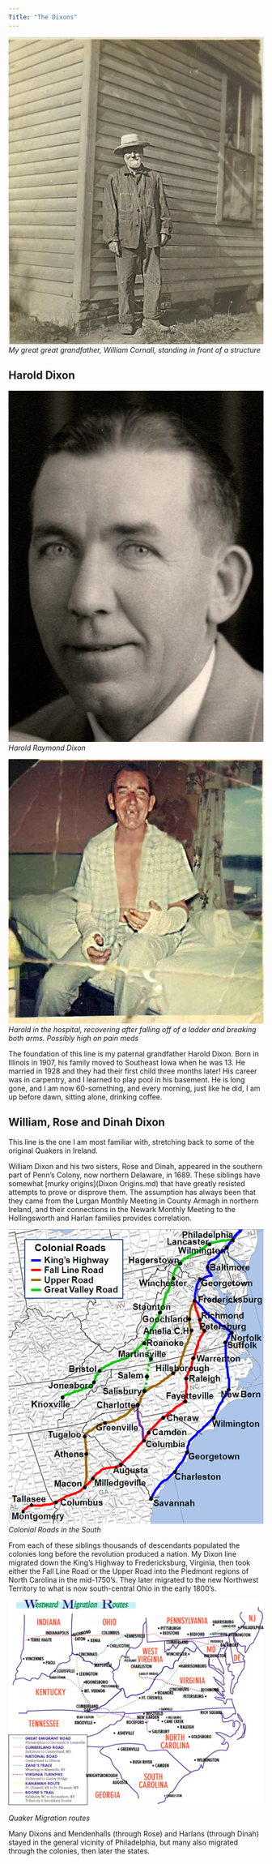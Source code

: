 ```yaml
---
Title: "The Dixons"
---
```

![My great great grandfather, William Cornall, standing in front of a structure](../img/GrandpaCornall.jpg)
*My great great grandfather, William Cornall, standing in front of a structure*

## Harold Dixon

![](../img/Dixon-Harold-Raymond.jpg)
*Harold Raymond Dixon*

![](../img/HaroldInHospital.jpg)
*Harold in the hospital, recovering after falling off of a ladder and breaking both arms. Possibly high on pain meds*

The foundation of this line is my paternal grandfather Harold Dixon. Born in Illinois in 1907, his family moved to Southeast Iowa when he was 13. He married in 1928 and they had their first child three months later! His career was in carpentry, and I learned to play pool in his basement. He is long gone, and I am now 60-something, and every morning, just like he did, I am up before dawn, sitting alone, drinking coffee.

## William, Rose and Dinah Dixon

This line is the one I am most familiar with, stretching back to some of the original Quakers in Ireland.

William Dixon and his two sisters, Rose and Dinah, appeared in the southern part of Penn’s Colony, now northern Delaware, in 1689. These siblings have somewhat [murky origins](Dixon Origins.md) that have greatly resisted attempts to prove or disprove them. The assumption has always been that they came from the Lurgan Monthly Meeting in County Armagh in northern  Ireland, and their connections in the Newark Monthly Meeting to the Hollingsworth and Harlan families provides correlation.

![Colonial Roads in the South](../img/Colonial_Roads_in_the_South.png)
*Colonial Roads in the South*

From each of these siblings thousands of descendants populated the colonies long before the revolution produced a nation. My Dixon line migrated down the King’s Highway to Fredericksburg, Virginia, then took either the Fall Line Road or the Upper Road into the Piedmont regions of North Carolina in the mid-1750’s. They later migrated to the new Northwest Territory to what is now south-central Ohio in the early 1800’s.

![](../img/QuakerMigration.gif)

*Quaker Migration routes*

Many Dixons and Mendenhalls (through Rose) and Harlans (through Dinah) stayed in the general vicinity of Philadelphia, but many also migrated through the colonies, then later the states.